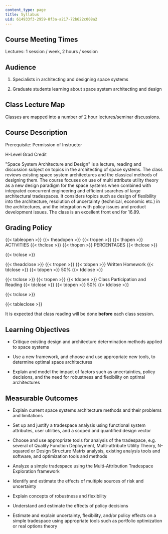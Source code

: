 ```yaml
---
content_type: page
title: Syllabus
uid: 614933f3-2959-8f3a-a217-72b622c008a2
---
```


Course Meeting Times
--------------------

Lectures: 1 session / week, 2 hours / session

Audience
--------

1.  Specialists in architecting and designing space systems  
      
    
2.  Graduate students learning about space system architecting and design

Class Lecture Map
-----------------

Classes are mapped into a number of 2 hour lectures/seminar discussions.

Course Description
------------------

Prerequisite: Permission of Instructor

H-Level Grad Credit

"Space System Architecture and Design" is a lecture, reading and discussion subject on topics in the architecting of space systems. The class reviews existing space system architectures and the classical methods of designing them. The course focuses on use of multi attribute utility theory as a new design paradigm for the space systems when combined with integrated concurrent engineering and efficient searches of large architectural tradespaces. It considers topics such as design of flexibility into the architecture, resolution of uncertainty (technical, economic etc.) in the architectures, and the integration with policy issues and product development issues. The class is an excellent front end for 16.89.

Grading Policy
--------------

{{< tableopen >}}
{{< theadopen >}}
{{< tropen >}}
{{< thopen >}}
ACTIVITIES
{{< thclose >}}
{{< thopen >}}
PERCENTAGES
{{< thclose >}}

{{< trclose >}}

{{< theadclose >}}
{{< tropen >}}
{{< tdopen >}}
Written Homework
{{< tdclose >}}
{{< tdopen >}}
50%
{{< tdclose >}}

{{< trclose >}}
{{< tropen >}}
{{< tdopen >}}
Class Participation and Reading
{{< tdclose >}}
{{< tdopen >}}
50%
{{< tdclose >}}

{{< trclose >}}

{{< tableclose >}}

It is expected that class reading will be done **before** each class session.

Learning Objectives
-------------------

*   Critique existing design and architecture determination methods applied to space systems  
      
    
*   Use a new framework, and choose and use appropriate new tools, to determine optimal space architectures  
      
    
*   Explain and model the impact of factors such as uncertainties, policy decisions, and the need for robustness and flexibility on optimal architectures

Measurable Outcomes
-------------------

*   Explain current space systems architecture methods and their problems and limitations  
      
    
*   Set up and justify a tradespace analysis using functional system attributes, user utilities, and a scoped and quantified design vector  
      
    
*   Choose and use appropriate tools for analysis of the tradespace, e.g. several of Quality Function Deployment, Multi-attribute Utility Theory, N-squared or Design Structure Matrix analysis, existing analysis tools and software, and optimization tools and methods  
      
    
*   Analyze a simple tradespace using the Multi-Attribution Tradespace Exploration framework  
      
    
*   Identify and estimate the effects of multiple sources of risk and uncertainty  
      
    
*   Explain concepts of robustness and flexibility  
      
    
*   Understand and estimate the effects of policy decisions  
      
    
*   Estimate and explain uncertainty, flexibility, and/or policy effects on a simple tradespace using appropriate tools such as portfolio optimization or real options theory